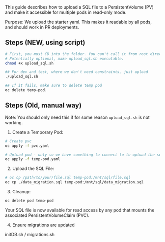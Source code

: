 This guide describes how to upload a SQL file to a PersistentVolume (PV) and make it accessible for multiple pods in read-only mode.

Purpose: We upload the starter yaml. This makes it readable by all pods, and should work in PR deployments.

## Steps (NEW, using script)

```bash
# First, you must CD into the folder. You can't call it from root directory or filepaths won't work.
# Potentially optional, make upload_sql.sh executable.
chmod +x upload_sql.sh

## For dev and test, where we don't need constraints, just upload
./upload_sql.sh

## If it fails, make sure to delete temp pod
oc delete temp-pod.

```

## Steps (Old, manual way)

Note: You should only need this if for some reason `upload_sql.sh` is not working.

1. Create a Temporary Pod:

```bash
# Create pvc
oc apply -f pvc.yaml

# Upload pod - only so we have something to connect to to upload the sql to.
oc apply -f temp-pod.yaml
```

2. Upload the SQL File:

```bash
# oc cp /path/to/your/file.sql temp-pod:/mnt/sql/file.sql
oc cp ./data_migration.sql temp-pod:/mnt/sql/data_migration.sql

```
3. Cleanup:

```bash
oc delete pod temp-pod
```

Your SQL file is now available for read access by any pod that mounts the associated PersistentVolumeClaim (PVC).


4. Ensure migrations are updated

initDB.sh / migrations.sh


